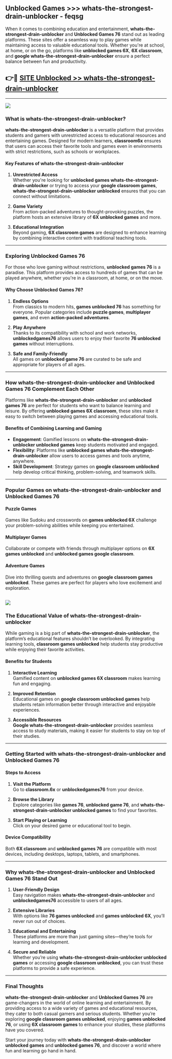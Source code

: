 ## Unblocked Games >>> whats-the-strongest-drain-unblocker - feqsg 

When it comes to combining education and entertainment, **whats-the-strongest-drain-unblocker** and **Unblocked Games 76** stand out as leading platforms. These sites offer a seamless way to play games while maintaining access to valuable educational tools. Whether you're at school, at home, or on the go, platforms like **unblocked games 6X**, **6X classroom**, and **google whats-the-strongest-drain-unblocker** ensure a perfect balance between fun and productivity.
## 👉🔴 [SITE Unblocked >> whats-the-strongest-drain-unblocker](http://premium.freeplayer.one?title=whats-the-strongest-drain-unblocker&ref=22JU)
---
<a href="http://premium.freeplayer.one?title=whats-the-strongest-drain-unblocker&ref=22JU/"><img src="https://github.com/user-attachments/assets/438f12ca-57a4-47a3-8ead-c64da593a1e5"/></a>
### What is whats-the-strongest-drain-unblocker?  

**whats-the-strongest-drain-unblocker** is a versatile platform that provides students and gamers with unrestricted access to educational resources and entertaining games. Designed for modern learners, **classroom6x** ensures that users can access their favorite tools and games even in environments with strict restrictions, such as schools or workplaces.  

#### Key Features of whats-the-strongest-drain-unblocker  

1. **Unrestricted Access**  
   Whether you're looking for **unblocked games whats-the-strongest-drain-unblocker** or trying to access your **google classroom games**, **whats-the-strongest-drain-unblocker unblocked** ensures that you can connect without limitations.  

2. **Game Variety**  
   From action-packed adventures to thought-provoking puzzles, the platform hosts an extensive library of **6X unblocked games** and more.  

3. **Educational Integration**  
   Beyond gaming, **6X classroom games** are designed to enhance learning by combining interactive content with traditional teaching tools.  



---

### Exploring Unblocked Games 76  

For those who love gaming without restrictions, **unblocked games 76** is a paradise. This platform provides access to hundreds of games that can be played anywhere, whether you're in a classroom, at home, or on the move.  

#### Why Choose Unblocked Games 76?  

1. **Endless Options**  
   From classics to modern hits, **games unblocked 76** has something for everyone. Popular categories include **puzzle games**, **multiplayer games**, and even **action-packed adventures**.  

2. **Play Anywhere**  
   Thanks to its compatibility with school and work networks, **unblockedgames76** allows users to enjoy their favorite **76 unblocked games** without interruptions.  

3. **Safe and Family-Friendly**  
   All games on **unblocked game 76** are curated to be safe and appropriate for players of all ages.  

---

### How whats-the-strongest-drain-unblocker and Unblocked Games 76 Complement Each Other  

Platforms like **whats-the-strongest-drain-unblocker** and **unblocked games 76** are perfect for students who want to balance learning and leisure. By offering **unblocked games 6X classroom**, these sites make it easy to switch between playing games and accessing educational tools.  

#### Benefits of Combining Learning and Gaming  

- **Engagement**: Gamified lessons on **whats-the-strongest-drain-unblocker unblocked games** keep students motivated and engaged.  
- **Flexibility**: Platforms like **unblocked games whats-the-strongest-drain-unblocker** allow users to access games and tools anytime, anywhere.  
- **Skill Development**: Strategy games on **google classroom unblocked** help develop critical thinking, problem-solving, and teamwork skills.  

---

### Popular Games on whats-the-strongest-drain-unblocker and Unblocked Games 76  

#### Puzzle Games  

Games like Sudoku and crosswords on **games unblocked 6X** challenge your problem-solving abilities while keeping you entertained.  

#### Multiplayer Games  

Collaborate or compete with friends through multiplayer options on **6X games unblocked** and **unblocked games google classroom**.  

#### Adventure Games  

Dive into thrilling quests and adventures on **google classroom games unblocked**. These games are perfect for players who love excitement and exploration.  

<a href="http://download.freeplayer.one?title=whats-the-strongest-drain-unblocker&ref=23D/"><img src="https://github.com/user-attachments/assets/fe0c3e91-c8e1-489c-acf0-e2f614c12fb8"/></a>
---

### The Educational Value of whats-the-strongest-drain-unblocker  

While gaming is a big part of **whats-the-strongest-drain-unblocker**, the platform’s educational features shouldn’t be overlooked. By integrating learning tools, **classroom games unblocked** help students stay productive while enjoying their favorite activities.  

#### Benefits for Students  

1. **Interactive Learning**  
   Gamified content on **unblocked games 6X classroom** makes learning fun and engaging.  

2. **Improved Retention**  
   Educational games on **google classroom unblocked games** help students retain information better through interactive and enjoyable experiences.  

3. **Accessible Resources**  
   **Google whats-the-strongest-drain-unblocker** provides seamless access to study materials, making it easier for students to stay on top of their studies.  

---

### Getting Started with whats-the-strongest-drain-unblocker and Unblocked Games 76  

#### Steps to Access  

1. **Visit the Platform**  
   Go to **classroom.6x** or **unblockedgames76** from your device.  

2. **Browse the Library**  
   Explore categories like **games 76**, **unblocked game 76**, and **whats-the-strongest-drain-unblocker unblocked games** to find your favorites.  

3. **Start Playing or Learning**  
   Click on your desired game or educational tool to begin.  

#### Device Compatibility  

Both **6X classroom** and **unblocked games 76** are compatible with most devices, including desktops, laptops, tablets, and smartphones.  

---

### Why whats-the-strongest-drain-unblocker and Unblocked Games 76 Stand Out  

1. **User-Friendly Design**  
   Easy navigation makes **whats-the-strongest-drain-unblocker** and **unblockedgames76** accessible to users of all ages.  

2. **Extensive Libraries**  
   With options like **76 games unblocked** and **games unblocked 6X**, you’ll never run out of choices.  

3. **Educational and Entertaining**  
   These platforms are more than just gaming sites—they’re tools for learning and development.  

4. **Secure and Reliable**  
   Whether you’re using **whats-the-strongest-drain-unblocker unblocked games** or accessing **google classroom unblocked**, you can trust these platforms to provide a safe experience.  

---

### Final Thoughts  

**whats-the-strongest-drain-unblocker** and **Unblocked Games 76** are game-changers in the world of online learning and entertainment. By providing access to a wide variety of games and educational resources, they cater to both casual gamers and serious students. Whether you’re exploring **google classroom games unblocked**, enjoying **games unblocked 76**, or using **6X classroom games** to enhance your studies, these platforms have you covered.  

Start your journey today with **whats-the-strongest-drain-unblocker unblocked games** and **unblocked games 76**, and discover a world where fun and learning go hand in hand.  
